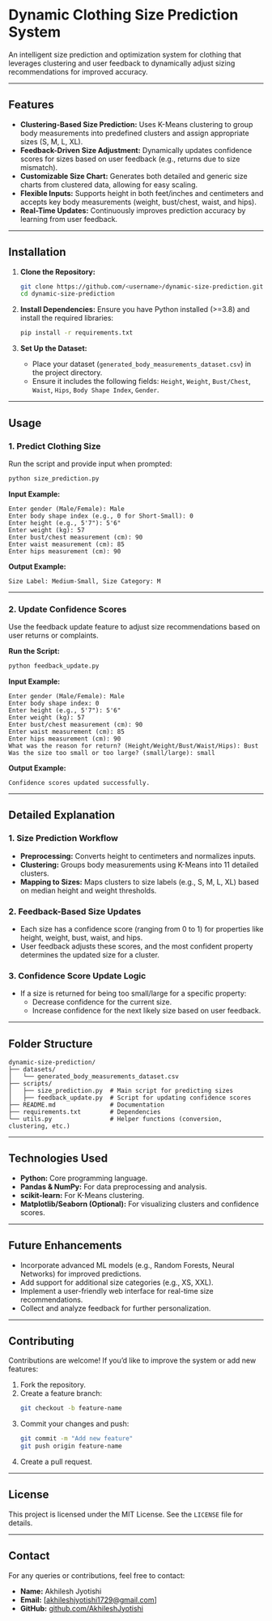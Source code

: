 # **Dynamic Clothing Size Prediction System**

An intelligent size prediction and optimization system for clothing that leverages clustering and user feedback to dynamically adjust sizing recommendations for improved accuracy.

---

## **Features**
- **Clustering-Based Size Prediction:** Uses K-Means clustering to group body measurements into predefined clusters and assign appropriate sizes (S, M, L, XL).
- **Feedback-Driven Size Adjustment:** Dynamically updates confidence scores for sizes based on user feedback (e.g., returns due to size mismatch).
- **Customizable Size Chart:** Generates both detailed and generic size charts from clustered data, allowing for easy scaling.
- **Flexible Inputs:** Supports height in both feet/inches and centimeters and accepts key body measurements (weight, bust/chest, waist, and hips).
- **Real-Time Updates:** Continuously improves prediction accuracy by learning from user feedback.

---

## **Installation**

1. **Clone the Repository:**
   ```bash
   git clone https://github.com/<username>/dynamic-size-prediction.git
   cd dynamic-size-prediction
   ```

2. **Install Dependencies:**
   Ensure you have Python installed (>=3.8) and install the required libraries:
   ```bash
   pip install -r requirements.txt
   ```

3. **Set Up the Dataset:**
   - Place your dataset (`generated_body_measurements_dataset.csv`) in the project directory.
   - Ensure it includes the following fields: `Height`, `Weight`, `Bust/Chest`, `Waist`, `Hips`, `Body Shape Index`, `Gender`.

---

## **Usage**

### **1. Predict Clothing Size**
Run the script and provide input when prompted:
```bash
python size_prediction.py
```

**Input Example:**
```plaintext
Enter gender (Male/Female): Male
Enter body shape index (e.g., 0 for Short-Small): 0
Enter height (e.g., 5'7"): 5'6"
Enter weight (kg): 57
Enter bust/chest measurement (cm): 90
Enter waist measurement (cm): 85
Enter hips measurement (cm): 90
```

**Output Example:**
```plaintext
Size Label: Medium-Small, Size Category: M
```

---

### **2. Update Confidence Scores**
Use the feedback update feature to adjust size recommendations based on user returns or complaints.

**Run the Script:**
```bash
python feedback_update.py
```

**Input Example:**
```plaintext
Enter gender (Male/Female): Male
Enter body shape index: 0
Enter height (e.g., 5'7"): 5'6"
Enter weight (kg): 57
Enter bust/chest measurement (cm): 90
Enter waist measurement (cm): 85
Enter hips measurement (cm): 90
What was the reason for return? (Height/Weight/Bust/Waist/Hips): Bust
Was the size too small or too large? (small/large): small
```

**Output Example:**
```plaintext
Confidence scores updated successfully.
```

---

## **Detailed Explanation**

### **1. Size Prediction Workflow**
- **Preprocessing:** Converts height to centimeters and normalizes inputs.
- **Clustering:** Groups body measurements using K-Means into 11 detailed clusters.
- **Mapping to Sizes:** Maps clusters to size labels (e.g., S, M, L, XL) based on median height and weight thresholds.

### **2. Feedback-Based Size Updates**
- Each size has a confidence score (ranging from 0 to 1) for properties like height, weight, bust, waist, and hips.
- User feedback adjusts these scores, and the most confident property determines the updated size for a cluster.

### **3. Confidence Score Update Logic**
- If a size is returned for being too small/large for a specific property:
  - Decrease confidence for the current size.
  - Increase confidence for the next likely size based on user feedback.

---

## **Folder Structure**
```plaintext
dynamic-size-prediction/
├── datasets/
│   └── generated_body_measurements_dataset.csv
├── scripts/
│   ├── size_prediction.py  # Main script for predicting sizes
│   ├── feedback_update.py  # Script for updating confidence scores
├── README.md               # Documentation
├── requirements.txt        # Dependencies
└── utils.py                # Helper functions (conversion, clustering, etc.)
```

---

## **Technologies Used**
- **Python:** Core programming language.
- **Pandas & NumPy:** For data preprocessing and analysis.
- **scikit-learn:** For K-Means clustering.
- **Matplotlib/Seaborn (Optional):** For visualizing clusters and confidence scores.

---

## **Future Enhancements**
- Incorporate advanced ML models (e.g., Random Forests, Neural Networks) for improved predictions.
- Add support for additional size categories (e.g., XS, XXL).
- Implement a user-friendly web interface for real-time size recommendations.
- Collect and analyze feedback for further personalization.

---

## **Contributing**
Contributions are welcome! If you’d like to improve the system or add new features:
1. Fork the repository.
2. Create a feature branch:
   ```bash
   git checkout -b feature-name
   ```
3. Commit your changes and push:
   ```bash
   git commit -m "Add new feature"
   git push origin feature-name
   ```
4. Create a pull request.

---

## **License**
This project is licensed under the MIT License. See the `LICENSE` file for details.

---

## **Contact**
For any queries or contributions, feel free to contact:
- **Name:** Akhilesh Jyotishi
- **Email:** [akhileshjyotishi1729@gmail.com]
- **GitHub:** [github.com/AkhileshJyotishi](https://github.com/AkhileshJyotishi) 
